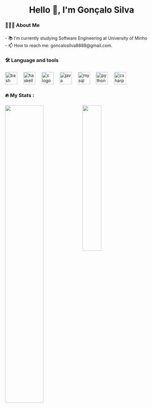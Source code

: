 ###

<h1 align="center">Hello 👋, I'm Gonçalo Silva</h1>

###

<h3 align="left">👨🏼‍💻 About Me</h3>

###

<p align="left">- 📚 I’m currently studying Software Engineering at University of Minho<br>- 📫 How to reach me: goncalosilva8888@gmail.com.</p>

###

<h3 align="left">🛠 Language and tools</h3>

###

<div align="left">
  <img src="https://cdn.jsdelivr.net/gh/devicons/devicon/icons/bash/bash-original.svg" height="40" alt="bash logo"  />
  <img width="12" />
  <img src="https://cdn.jsdelivr.net/gh/devicons/devicon/icons/haskell/haskell-original.svg" height="40" alt="haskell logo"  />
  <img width="12" />
  <img src="https://cdn.jsdelivr.net/gh/devicons/devicon/icons/c/c-original.svg" height="40" alt="c logo"  />
  <img width="12" />
  <img src="https://cdn.jsdelivr.net/gh/devicons/devicon/icons/java/java-original.svg" height="40" alt="java logo"  />
  <img width="12" />
  <img src="https://cdn.jsdelivr.net/gh/devicons/devicon/icons/mysql/mysql-original-wordmark.svg" height="40" alt="mysql logo"  />
  <img width="12" />
  <img src="https://cdn.jsdelivr.net/gh/devicons/devicon/icons/python/python-original.svg" height="40" alt="python logo"  />
  <img width="12" />
  <img src="https://cdn.jsdelivr.net/gh/devicons/devicon/icons/csharp/csharp-original.svg" height="40" alt="csharp logo"  />
</div>

###

<h3 align="left">🔥   My Stats :</h3>

###

<img align="left" src="https://github-readme-stats.vercel.app/api?username=Gon58&show_icons=true&theme=gotham&bg_color=00000000" width="50%"/>
<img align="left" src="https://github-readme-stats.vercel.app/api/top-langs/?username=Gon58&show_icons=true&theme=gotham&bg_color=00000000" width="35%"/>

###
